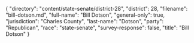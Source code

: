 {
  "directory": "content/state-senate/district-28",
  "district": 28,
  "filename": "bill-dotson.md",
  "full-name": "Bill Dotson",
  "general-only": true,
  "jurisdiction": "Charles County",
  "last-name": "Dotson",
  "party": "Republican",
  "race": "state-senate",
  "survey-response": false,
  "title": "Bill Dotson"
}
